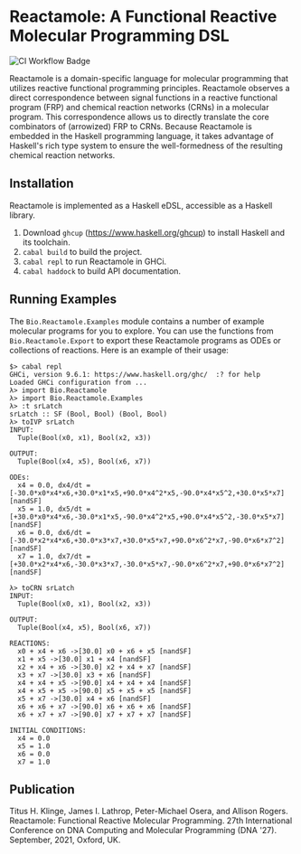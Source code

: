 # Reactamole: A Functional Reactive Molecular Programming DSL

![CI Workflow Badge](https://github.com/digMP/haskell-reactamole/actions/workflows/main.yml/badge.svg)

Reactamole is a domain-specific language for molecular programming that
utilizes reactive functional programming principles. Reactamole observes a
direct correspondence between signal functions in a reactive functional program
(FRP) and chemical reaction networks (CRNs) in a molecular program. This
correspondence allows us to directly translate the core combinators of
(arrowized) FRP to CRNs. Because Reactamole is embedded in the Haskell
programming language, it takes advantage of Haskell's rich type system to
ensure the well-formedness of the resulting chemical reaction networks.

## Installation

Reactamole is implemented as a Haskell eDSL, accessible as a Haskell library.

1.  Download `ghcup` (https://www.haskell.org/ghcup) to install Haskell and its
    toolchain.
2.  `cabal build` to build the project.
3.  `cabal repl` to run Reactamole in GHCi.
4.  `cabal haddock` to build API documentation.

## Running Examples

The `Bio.Reactamole.Examples` module contains a number of example molecular
programs for you to explore. You can use the functions from
`Bio.Reactamole.Export` to export these Reactamole programs as ODEs or
collections of reactions. Here is an example of their usage:

~~~console
$> cabal repl
GHCi, version 9.6.1: https://www.haskell.org/ghc/  :? for help
Loaded GHCi configuration from ...
λ> import Bio.Reactamole
λ> import Bio.Reactamole.Examples
λ> :t srLatch
srLatch :: SF (Bool, Bool) (Bool, Bool)
λ> toIVP srLatch
INPUT:
  Tuple(Bool(x0, x1), Bool(x2, x3))

OUTPUT:
  Tuple(Bool(x4, x5), Bool(x6, x7))

ODEs:
  x4 = 0.0, dx4/dt = [-30.0*x0*x4*x6,+30.0*x1*x5,+90.0*x4^2*x5,-90.0*x4*x5^2,+30.0*x5*x7] [nandSF]
  x5 = 1.0, dx5/dt = [+30.0*x0*x4*x6,-30.0*x1*x5,-90.0*x4^2*x5,+90.0*x4*x5^2,-30.0*x5*x7] [nandSF]
  x6 = 0.0, dx6/dt = [-30.0*x2*x4*x6,+30.0*x3*x7,+30.0*x5*x7,+90.0*x6^2*x7,-90.0*x6*x7^2] [nandSF]
  x7 = 1.0, dx7/dt = [+30.0*x2*x4*x6,-30.0*x3*x7,-30.0*x5*x7,-90.0*x6^2*x7,+90.0*x6*x7^2] [nandSF]

λ> toCRN srLatch
INPUT:
  Tuple(Bool(x0, x1), Bool(x2, x3))

OUTPUT:
  Tuple(Bool(x4, x5), Bool(x6, x7))

REACTIONS:
  x0 + x4 + x6 ->[30.0] x0 + x6 + x5 [nandSF]
  x1 + x5 ->[30.0] x1 + x4 [nandSF]
  x2 + x4 + x6 ->[30.0] x2 + x4 + x7 [nandSF]
  x3 + x7 ->[30.0] x3 + x6 [nandSF]
  x4 + x4 + x5 ->[90.0] x4 + x4 + x4 [nandSF]
  x4 + x5 + x5 ->[90.0] x5 + x5 + x5 [nandSF]
  x5 + x7 ->[30.0] x4 + x6 [nandSF]
  x6 + x6 + x7 ->[90.0] x6 + x6 + x6 [nandSF]
  x6 + x7 + x7 ->[90.0] x7 + x7 + x7 [nandSF]

INITIAL CONDITIONS:
  x4 = 0.0
  x5 = 1.0
  x6 = 0.0
  x7 = 1.0
~~~

## Publication

Titus H. Klinge, James I. Lathrop, Peter-Michael Osera, and Allison Rogers.
Reactamole: Functional Reactive Molecular Programming. 27th International
Conference on DNA Computing and Molecular Programming (DNA '27). September,
2021, Oxford, UK.
